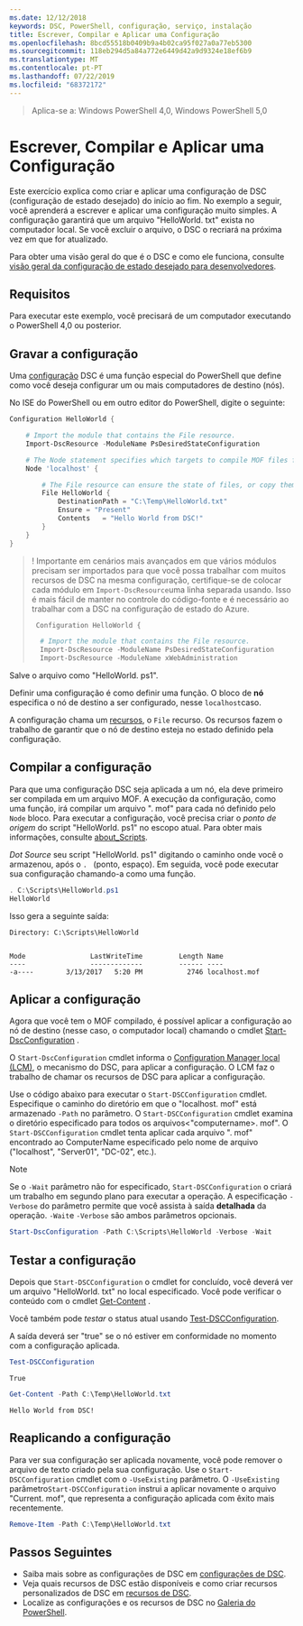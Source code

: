 ```yaml
---
ms.date: 12/12/2018
keywords: DSC, PowerShell, configuração, serviço, instalação
title: Escrever, Compilar e Aplicar uma Configuração
ms.openlocfilehash: 8bcd55518b0409b9a4b02ca95f027a0a77eb5300
ms.sourcegitcommit: 118eb294d5a84a772e6449d42a9d9324e18ef6b9
ms.translationtype: MT
ms.contentlocale: pt-PT
ms.lasthandoff: 07/22/2019
ms.locfileid: "68372172"
---
```

> Aplica-se a: Windows PowerShell 4,0, Windows PowerShell 5,0

# <a name="write-compile-and-apply-a-configuration"></a>Escrever, Compilar e Aplicar uma Configuração

Este exercício explica como criar e aplicar uma configuração de DSC (configuração de estado desejado) do início ao fim.
No exemplo a seguir, você aprenderá a escrever e aplicar uma configuração muito simples. A configuração garantirá que um arquivo "HelloWorld. txt" exista no computador local. Se você excluir o arquivo, o DSC o recriará na próxima vez em que for atualizado.

Para obter uma visão geral do que é o DSC e como ele funciona, consulte [visão geral da configuração de estado desejado para desenvolvedores](../overview/overview.md).

## <a name="requirements"></a>Requisitos

Para executar este exemplo, você precisará de um computador executando o PowerShell 4,0 ou posterior.

## <a name="write-the-configuration"></a>Gravar a configuração

Uma [configuração](configurations.md) DSC é uma função especial do PowerShell que define como você deseja configurar um ou mais computadores de destino (nós).

No ISE do PowerShell ou em outro editor do PowerShell, digite o seguinte:

```powershell
Configuration HelloWorld {

    # Import the module that contains the File resource.
    Import-DscResource -ModuleName PsDesiredStateConfiguration

    # The Node statement specifies which targets to compile MOF files for, when this configuration is executed.
    Node 'localhost' {

        # The File resource can ensure the state of files, or copy them from a source to a destination with persistent updates.
        File HelloWorld {
            DestinationPath = "C:\Temp\HelloWorld.txt"
            Ensure = "Present"
            Contents   = "Hello World from DSC!"
        }
    }
}
```

> ! Importante em cenários mais avançados em que vários módulos precisam ser importados para que você possa trabalhar com muitos recursos de DSC na mesma configuração, certifique-se de colocar cada módulo em `Import-DscResource`uma linha separada usando.
> Isso é mais fácil de manter no controle do código-fonte e é necessário ao trabalhar com a DSC na configuração de estado do Azure.
>
> ```powershell
>  Configuration HelloWorld {
>
>   # Import the module that contains the File resource.
>   Import-DscResource -ModuleName PsDesiredStateConfiguration
>   Import-DscResource -ModuleName xWebAdministration
>
> ```

Salve o arquivo como "HelloWorld. ps1".

Definir uma configuração é como definir uma função. O bloco de **nó** especifica o nó de destino a ser configurado, nesse `localhost`caso.

A configuração chama um [recursos](../resources/resources.md), o `File` recurso. Os recursos fazem o trabalho de garantir que o nó de destino esteja no estado definido pela configuração.

## <a name="compile-the-configuration"></a>Compilar a configuração

Para que uma configuração DSC seja aplicada a um nó, ela deve primeiro ser compilada em um arquivo MOF.
A execução da configuração, como uma função, irá compilar um arquivo ". mof" para cada nó definido pelo `Node` bloco.
Para executar a configuração, você precisa criar o *ponto de origem* do script "HelloWorld. ps1" no escopo atual.
Para obter mais informações, consulte [about_Scripts](/powershell/module/microsoft.powershell.core/about/about_scripts?view=powershell-6#script-scope-and-dot-sourcing).

<!-- markdownlint-disable MD038 -->
*Dot Source* seu script "HelloWorld. ps1" digitando o caminho onde você o armazenou, após o `. ` (ponto, espaço). Em seguida, você pode executar sua configuração chamando-a como uma função.
<!-- markdownlint-enable MD038 -->

```powershell
. C:\Scripts\HelloWorld.ps1
HelloWorld
```

Isso gera a seguinte saída:

```output
Directory: C:\Scripts\HelloWorld


Mode                LastWriteTime         Length Name
----                -------------         ------ ----
-a----        3/13/2017   5:20 PM           2746 localhost.mof
```

## <a name="apply-the-configuration"></a>Aplicar a configuração

Agora que você tem o MOF compilado, é possível aplicar a configuração ao nó de destino (nesse caso, o computador local) chamando o cmdlet [Start-DscConfiguration](/powershell/module/psdesiredstateconfiguration/start-dscconfiguration) .

O `Start-DscConfiguration` cmdlet informa o [Configuration Manager local (LCM)](../managing-nodes/metaConfig.md), o mecanismo do DSC, para aplicar a configuração.
O LCM faz o trabalho de chamar os recursos de DSC para aplicar a configuração.

Use o código abaixo para executar o `Start-DSCConfiguration` cmdlet. Especifique o caminho do diretório em que o "localhost. mof" está armazenado `-Path` no parâmetro. O `Start-DSCConfiguration` cmdlet examina o diretório especificado para todos os arquivos\<"computername\>. mof". O `Start-DSCConfiguration` cmdlet tenta aplicar cada arquivo ". mof" encontrado ao ComputerName especificado pelo nome de arquivo ("localhost", "Server01", "DC-02", etc.).

> [!NOTE]
> Se o `-Wait` parâmetro não for especificado, `Start-DSCConfiguration` o criará um trabalho em segundo plano para executar a operação. A especificação `-Verbose` do parâmetro permite que você assista à saída **detalhada** da operação. `-Wait`e `-Verbose` são ambos parâmetros opcionais.

```powershell
Start-DscConfiguration -Path C:\Scripts\HelloWorld -Verbose -Wait
```

## <a name="test-the-configuration"></a>Testar a configuração

Depois que `Start-DSCConfiguration` o cmdlet for concluído, você deverá ver um arquivo "HelloWorld. txt" no local especificado. Você pode verificar o conteúdo com o cmdlet [Get-Content](/powershell/module/microsoft.powershell.management/get-content) .

Você também pode *testar* o status atual usando [Test-DSCConfiguration](/powershell/module/psdesiredstateconfiguration/Test-DSCConfiguration).

A saída deverá ser "true" se o nó estiver em conformidade no momento com a configuração aplicada.

```powershell
Test-DSCConfiguration
```

```output
True
```

```powershell
Get-Content -Path C:\Temp\HelloWorld.txt
```

```output
Hello World from DSC!
```

## <a name="re-applying-the-configuration"></a>Reaplicando a configuração

Para ver sua configuração ser aplicada novamente, você pode remover o arquivo de texto criado pela sua configuração. Use o `Start-DSCConfiguration` cmdlet com o `-UseExisting` parâmetro. O `-UseExisting` parâmetro`Start-DSCConfiguration` instrui a aplicar novamente o arquivo "Current. mof", que representa a configuração aplicada com êxito mais recentemente.

```powershell
Remove-Item -Path C:\Temp\HelloWorld.txt
```

## <a name="next-steps"></a>Passos Seguintes

- Saiba mais sobre as configurações de DSC em [configurações de DSC](configurations.md).
- Veja quais recursos de DSC estão disponíveis e como criar recursos personalizados de DSC em [recursos de DSC](../resources/resources.md).
- Localize as configurações e os recursos de DSC no [Galeria do PowerShell](https://www.powershellgallery.com/).
